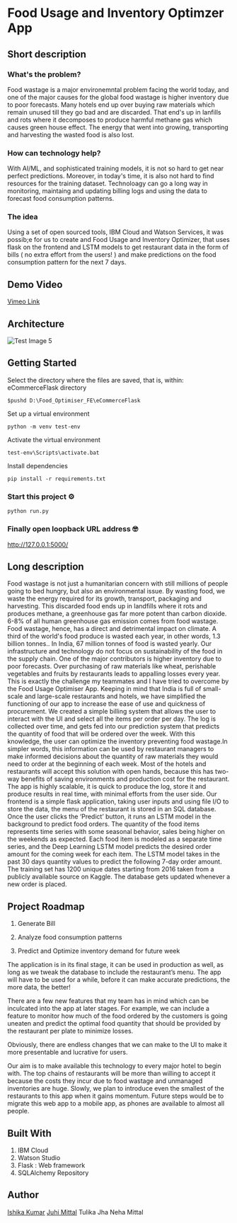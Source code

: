 # Food Usage and Inventory Optimzer App

## Short description

### What's the problem?
Food wastage is a major environemntal problem facing the world today, and one of the major causes for the global food wastage is higher inventory due to poor forecasts. Many hotels end up over buying raw materials which remain unused till they go bad and are discarded. That end's up in lanfills and rots where it decomposes to produce harmful methane gas which causes green house effect. The energy that went into growing, transporting and harvesting the wasted food is also lost. 

### How can technology help?
With AI/ML, and sophisticated training models, it is not so hard to get near perfect predictions. Moreover, in today's time, it is also not hard to find resources for the training dataset. Technoloagy can go a long way in monitoring, maintaing and updating billing logs and using the data to forecast food consumption patterns.

### The idea
Using a set of open sourced tools, IBM Cloud and Watson Services, it was possib;e for us to create and Food Usage and Inventory Optimizer, that uses flask on the frontend and LSTM models to get restaurant data in the form of bills ( no extra effort from the users! ) and make predictions on the food consumption pattern for the next 7 days.

## Demo Video
[Vimeo Link](https://vimeo.com/564521168)

## Architecture

![Test Image 5](https://github.com/Ishika11/WitAce--Food-Optimization/blob/main/diag.PNG)

 ## Getting Started
 Select the directory where the files are saved, that is, within: eCommerceFlask directory
 ```
 $pushd D:\Food_Optimiser_FE\eCommerceFlask
 ```

Set up a virtual environment
```
python -m venv test-env
```

Activate the virtual environment
```
test-env\Scripts\activate.bat
```
Install dependencies
```
pip install -r requirements.txt
```

### Start this project ⚙️

```
python run.py
```

### Finally open loopback URL address  🤓

http://127.0.0.1:5000/

## Long description

Food wastage is not just a humanitarian concern with still millions of people going to bed hungry, but also an environmental issue. By wasting food, we waste the energy required for its growth, transport, packaging and harvesting. This discarded food ends up in landfills where it rots and produces methane, a greenhouse gas far more potent than carbon dioxide. 6-8% of all human greenhouse gas emission comes from food wastage. Food wastage, hence, has a direct and detrimental impact on climate.
A third of the world's food produce is wasted each year, in other words, 1.3 billion tonnes.. In India, 67 million tonnes of food is wasted yearly. Our infrastructure and technology do not focus on sustainability of the food in the supply chain. One of the major contributors is higher inventory due to poor forecasts. Over purchasing of raw materials like wheat, perishable vegetables and fruits by restaurants leads to appalling losses every year. This is exactly the challenge my teammates and I have tried to overcome by the Food Usage Optimiser App.
Keeping in mind that India is full of small-scale and large-scale restaurants and hotels, we have simplified the functioning of our app to increase the ease of use and quickness of procurement.
We created a simple billing system that allows the user to interact with the UI and select all the items per order per day. The log is collected over time, and gets fed into our prediction system that predicts the quantity of food that will be ordered over the week. With this knowledge, the user can optimize the inventory preventing food wastage.In simpler words, this information can be used by restaurant managers to make informed decisions about the quantity of raw materials they would need to order at the beginning of each week. 
Most of the hotels and restaurants will accept this solution with open hands, because this has two-way benefits of saving environments and production cost for the restaurant. 
The app is highly scalable, it is quick to produce the log, store it and produce results in real time, with minimal efforts from the user side.
Our frontend is a simple flask application, taking user inputs and using file I/O to store the data, the menu of the restaurant is stored in an SQL database. Once the user clicks the ‘Predict’ button, it runs an LSTM model in the background to predict food orders. The quantity of the food items represents time series with some seasonal behavior, sales being higher on the weekends as expected. Each food item is modeled as a separate time series, and the Deep Learning LSTM model predicts the desired order amount for the coming week for each item. The LSTM model takes in the past 30 days quantity values to predict the following 7-day order amount. The training set has 1200 unique dates starting from 2016 taken from a publicly available source on Kaggle. The database gets updated whenever a new order is placed.

## Project Roadmap

1. Generate Bill

2. Analyze food consumption patterns

3. Predict and Optimize inventory demand for future week

The application is in its final stage, it can be used in production as well, as long as we tweak the database to include the restaurant’s menu. The app will have to be used for a while, before it can make accurate predictions, the more data, the better!

There are a few new features that my team has in mind which can be inculcated into the app at later stages. For example, we can include a feature to monitor how much of the food ordered by the customers is going uneaten and predict the optimal food quantity that should be provided by the restaurant per plate to minimize losses.

Obviously, there are endless changes that we can make to the UI to make it more presentable and lucrative for users.

Our aim is to make available this technology to every major hotel to begin with. The top chains of restaurants will be more than willing to accept it because the costs they incur due to food wastage and unmanaged inventories are huge. Slowly, we plan to introduce even the smallest of the restaurants to this app when it gains momentum. Future steps would be to migrate this web app to a mobile app, as phones are available to almost all people.


## Built With

1. IBM Cloud
2. Watson Studio
3. Flask : Web framework
4. SQLAlchemy Repository

## Author

[Ishika Kumar](https://github.com/Ishika11)
[Juhi Mittal](https://github.com/juhi10071998)
Tulika Jha
Neha Mittal
